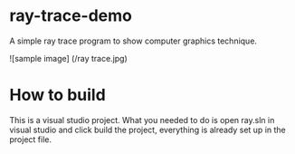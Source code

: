 # ray-trace-demo
A simple ray trace program to show computer graphics technique.

![sample image] (/ray trace.jpg)

# How to build
This is a visual studio project. What you needed to do is open ray.sln in visual studio and click build the project, everything is already set up in the project file.
